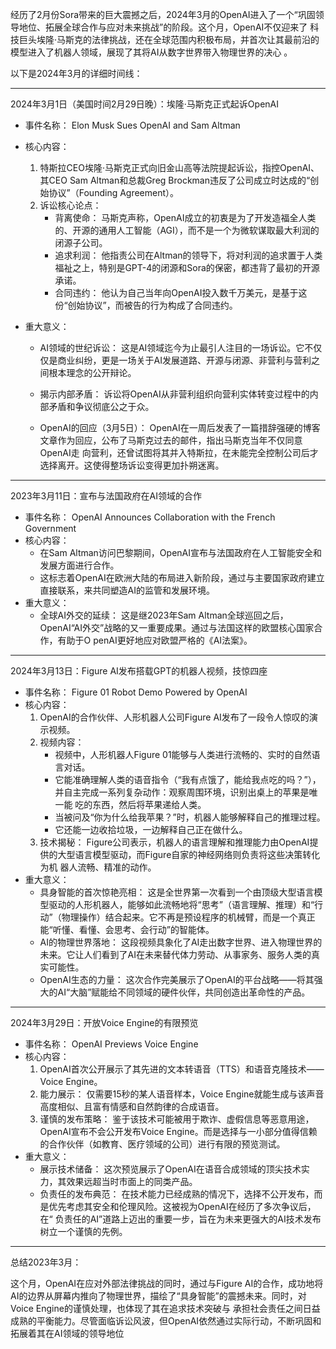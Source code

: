 经历了2月份Sora带来的巨大震撼之后，2024年3月的OpenAI进入了一个“巩固领导地位、拓展全球合作与应对未来挑战”的阶段。这个月，OpenAI不仅迎来了
科技巨头埃隆·马斯克的法律挑战，还在全球范围内积极布局，并首次让其最前沿的模型进入了机器人领域，展现了其将AI从数字世界带入物理世界的决心
。

以下是2024年3月的详细时间线：

---

2024年3月1日（美国时间2月29日晚）：埃隆·马斯克正式起诉OpenAI

- 事件名称： Elon Musk Sues OpenAI and Sam Altman
- 核心内容：
  1.  特斯拉CEO埃隆·马斯克正式向旧金山高等法院提起诉讼，指控OpenAI、其CEO Sam Altman和总裁Greg
      Brockman违反了公司成立时达成的“创始协议”（Founding Agreement）。
  2.  诉讼核心论点：
      - 背离使命：
        马斯克声称，OpenAI成立的初衷是为了开发造福全人类的、开源的通用人工智能（AGI），而不是一个为微软谋取最大利润的闭源子公司。
      - 追求利润： 他指责公司在Altman的领导下，将对利润的追求置于人类福祉之上，特别是GPT-4的闭源和Sora的保密，都违背了最初的开源承诺。
      - 合同违约： 他认为自己当年向OpenAI投入数千万美元，是基于这份“创始协议”，而被告的行为构成了合同违约。
- 重大意义：

  - AI领域的世纪诉讼： 这是AI领域迄今为止最引人注目的一场诉讼。它不仅仅是商业纠纷，更是一场关于AI发展道路、开源与闭源、非营利与营利之
    间根本理念的公开辩论。

  - 揭示内部矛盾： 诉讼将OpenAI从非营利组织向营利实体转变过程中的内部矛盾和争议彻底公之于众。
  - OpenAI的回应（3月5日）： OpenAI在一周后发表了一篇措辞强硬的博客文章作为回应，公布了马斯克过去的邮件，指出马斯克当年不仅同意OpenAI走
    向营利，还曾试图将其并入特斯拉，在未能完全控制公司后才选择离开。这使得整场诉讼变得更加扑朔迷离。

---

2023年3月11日：宣布与法国政府在AI领域的合作

- 事件名称： OpenAI Announces Collaboration with the French Government
- 核心内容：
  - 在Sam Altman访问巴黎期间，OpenAI宣布与法国政府在人工智能安全和发展方面进行合作。
  - 这标志着OpenAI在欧洲大陆的布局进入新阶段，通过与主要国家政府建立直接联系，来共同塑造AI的监管和发展环境。
- 重大意义：
  - 全球AI外交的延续： 这是继2023年Sam Altman全球巡回之后，OpenAI“AI外交”战略的又一重要成果。通过与法国这样的欧盟核心国家合作，有助于O
    penAI更好地应对欧盟严格的《AI法案》。

---

2024年3月13日：Figure AI发布搭载GPT的机器人视频，技惊四座

- 事件名称： Figure 01 Robot Demo Powered by OpenAI
- 核心内容：
  1.  OpenAI的合作伙伴、人形机器人公司Figure AI发布了一段令人惊叹的演示视频。
  2.  视频内容：
      - 视频中，人形机器人Figure 01能够与人类进行流畅的、实时的自然语言对话。
      - 它能准确理解人类的语音指令（“我有点饿了，能给我点吃的吗？”），并自主完成一系列复杂动作：观察周围环境，识别出桌上的苹果是唯一能
        吃的东西，然后将苹果递给人类。
      - 当被问及“你为什么给我苹果？”时，机器人能够解释自己的推理过程。
      - 它还能一边收拾垃圾，一边解释自己正在做什么。
  3.  技术揭秘： Figure公司表示，机器人的语言理解和推理能力由OpenAI提供的大型语言模型驱动，而Figure自家的神经网络则负责将这些决策转化为机
      器人流畅、精准的动作。
- 重大意义：
  - 具身智能的首次惊艳亮相： 这是全世界第一次看到一个由顶级大型语言模型驱动的人形机器人，能够如此流畅地将“思考”（语言理解、推理）和“行
    动”（物理操作）结合起来。它不再是预设程序的机械臂，而是一个真正能“听懂、看懂、会思考、会行动”的智能体。
  - AI的物理世界落地：
    这段视频具象化了AI走出数字世界、进入物理世界的未来。它让人们看到了AI在未来替代体力劳动、从事家务、服务人类的真实可能性。
  - OpenAI生态的力量： 这次合作完美展示了OpenAI的平台战略——将其强大的AI“大脑”赋能给不同领域的硬件伙伴，共同创造出革命性的产品。

---

2024年3月29日：开放Voice Engine的有限预览

- 事件名称： OpenAI Previews Voice Engine
- 核心内容：
  1.  OpenAI首次公开展示了其先进的文本转语音（TTS）和语音克隆技术——Voice Engine。
  2.  能力展示： 仅需要15秒的某人语音样本，Voice Engine就能生成与该声音高度相似、且富有情感和自然韵律的合成语音。
  3.  谨慎的发布策略： 鉴于该技术可能被用于欺诈、虚假信息等恶意用途，OpenAI宣布不会公开发布Voice
      Engine。而是选择与一小部分值得信赖的合作伙伴（如教育、医疗领域的公司）进行有限的预览测试。
- 重大意义：
  - 展示技术储备： 这次预览展示了OpenAI在语音合成领域的顶尖技术实力，其效果远超当时市面上的同类产品。
  - 负责任的发布典范： 在技术能力已经成熟的情况下，选择不公开发布，而是优先考虑其安全和伦理风险。这被视为OpenAI在经历了多次争议后，在“
    负责任的AI”道路上迈出的重要一步，旨在为未来更强大的AI技术发布树立一个谨慎的先例。

---

总结2023年3月：

这个月，OpenAI在应对外部法律挑战的同时，通过与Figure
AI的合作，成功地将AI的边界从屏幕内推向了物理世界，描绘了“具身智能”的震撼未来。同时，对Voice Engine的谨慎处理，也体现了其在追求技术突破与
承担社会责任之间日益成熟的平衡能力。尽管面临诉讼风波，但OpenAI依然通过实际行动，不断巩固和拓展着其在AI领域的领导地位
